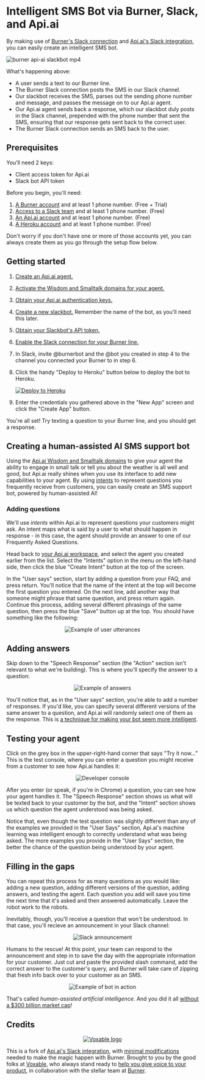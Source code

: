 # Intelligent SMS Bot via Burner, Slack, and Api.ai

By making use of [Burner's Slack connection](http://www.burnerapp.com/slack/) and [Api.ai's Slack integration](https://docs.api.ai/docs/slack-integration), you can easily create an intelligent SMS bot.


![burner api-ai slackbot mp4](https://cloud.githubusercontent.com/assets/2220/13895572/a82a92ba-ed42-11e5-8960-8dc91471d64a.gif)

What's happening above:

* A user sends a text to our Burner line.
* The Burner Slack connection posts the SMS in our Slack channel.
* Our slackbot receives the SMS, parses out the sending phone number and message, and passes the message on to our Api.ai agent.
* Our Api.ai agent sends back a response, which our slackbot duly posts in the Slack channel, prepended with the phone number that sent the SMS, ensuring that our response gets sent back to the correct user.
* The Burner Slack connection sends an SMS back to the user.

## Prerequisites

You’ll need 2 keys:

- Client access token for Api.ai
- Slack bot API token

Before you begin, you'll need:

1. [A Burner account](https://burnerapp.com) and at least 1 phone number. (Free + Trial)
2. [Access to a Slack team](https://slack.com) and at least 1 phone number. (Free)
3. [An Api.ai account](https://api.ai) and at least 1 phone number. (Free)
4. [A Heroku account](https://heroku.com) and at least 1 phone number. (Free)

Don't worry if you don't have one or more of those accounts yet, you can always create them as you go through the setup flow below.

## Getting started

1. [Create an Api.ai agent.](https://docs.api.ai/docs/get-started#step-1-create-agent)
2. [Activate the Wisdom and Smalltalk domains for your agent.](https://docs.api.ai/docs/domains)
3. [Obtain your Api.ai authentication keys.](https://docs.api.ai/docs/authentication)
4. [Create a new slackbot.](https://slack.com/apps/A0F7YS25R-bots) Remember the name of the bot, as you'll need this later.
5. [Obtain your Slackbot's API token.](https:/slack.com/apps/manage/A0F7YS25R-bots)
6. [Enable the Slack connection for your Burner line.](http://www.burnerapp.com/slack/)
7. In Slack, invite @burnerbot and the @bot you created in step 4 to the channel you connected your Burner to in step 6.
7. Click the handy "Deploy to Heroku" button below to deploy the bot to Heroku.

	[![Deploy to Heroku](https://www.herokucdn.com/deploy/button.svg)](https://heroku.com/deploy)

8. Enter the credentials you gathered above in the "New App" screen and click the "Create App" button.

You're all set! Try texting a question to your Burner line, and you should get a response.

## Creating a human-assisted AI SMS support bot

Using the [Api.ai Wisdom and Smalltalk domains](https://docs.api.ai/docs/domains) to give your agent the ability to engage in small talk or tell you about the weather is all well and good, but Api.ai really shines when you use its interface to add new capabilities to your agent. By using [intents](https://docs.api.ai/docs/concept-intents) to represent questions you frequently recieve from customers, you can easily create an SMS support bot, powered by human-assisted AI!

### Adding questions

We'll use *intents* within Api.ai to represent questions your customers might ask. An intent maps what is said by a user to what should happen in response - in this case, the agent should provide an answer to one of our Frequently Asked Questions.

Head back to [your Api.ai workspace](https://console.api.ai/api-client/#/agents), and select the agent you created earlier from the list. Select the "Intents" option in the menu on the left-hand side, then click the blue "Create Intent" button at the top of the screen.

In the "User says" section, start by adding a question from your FAQ, and press return. You'll notice that the name of the intent at the top will become the first question you entered. On the next line, add another way that someone might phrase that same question, and press return again. Continue this process, adding several different phrasings of the same question, then press the blue "Save" button up at the top. You should have something like the following:

<p align="center"><img title="Example of user utterances" src="https://cloud.githubusercontent.com/assets/2220/14662576/1b2b143a-067d-11e6-8b76-ac0ac23538a4.png" /></p>

## Adding answers

Skip down to the "Speech Response" section (the "Action" section isn't relevant to what we're building). This is where you'll specify the answer to a question:

<p align="center"><img title="Example of answers" src="https://cloud.githubusercontent.com/assets/2220/14662662/078279fe-067e-11e6-8923-8963433bba56.png" /></p>

You'll notice that, as in the "User says" section, you're able to add a number of responses. If you'd like, you can specify several different versions of the same answer to a question, and Api.ai will randomly select one of them as the response. This is [a technique for making your bot seem more intelligent](https://medium.com/building-the-robot-assistant/cheating-on-the-turing-test-bc23a36db10#.vnd2gifjz).

## Testing your agent

Click on the grey box in the upper-right-hand corner that says "Try it now..." This is the test console, where you can enter a question you might receive from a customer to see how Api.ai handles it:

<p align="center"><img title="Developer console" src="https://cloud.githubusercontent.com/assets/2220/14662755/ee926836-067e-11e6-85ba-f99dfb51fc2f.png" /></p>

After you enter (or speak, if you're in Chrome) a question, you can see how your agent handles it. The "Speech Response" section shows us what will be texted back to your customer by the bot, and the "Intent" section shows us which question the agent understood was being asked.

Notice that, even though the test question was slightly different than any of the examples we provided in the "User Says" section, Api.ai's machine learning was intelligent enough to correctly understand what was being asked. The more examples you provide in the "User Says" section, the better the chance of the question being understood by your agent.

## Filling in the gaps

You can repeat this process for as many questions as you would like: adding a new question, adding different versions of the question, adding answers, and testing the agent. Each question you add will save you time the next time that it's asked and then answered automatically. Leave the robot work to the robots.

Inevitably, though, you'll receive a question that won't be understood. In that case, you'll recieve an announcement in your Slack channel:

<p align="center"><img title="Slack announcement" src="https://cloud.githubusercontent.com/assets/2220/14662906/6b406a62-0680-11e6-9645-39bce5f2230c.png" /></p>

Humans to the rescue! At this point, your team can respond to the announcement and step in to save the day with the appropriate information for your customer. Just cut and paste the provided slash command, add the correct answer to the customer's query, and Burner will take care of zipping that fresh info back over to your customer as an SMS.

<p align="center"><img title="Example of bot in action" src="https://cloud.githubusercontent.com/assets/2220/14663594/53aa7976-0688-11e6-856f-8203ec9d4e00.png" /></p>

That's called *human-assisted artificial intelligence.* And you did it all [without a $300 billion market cap](http://www.buzzfeed.com/alexkantrowitz/time-to-meet-the-wizard-facebooks-messenger-head-pulls-back#.ohOwdqQVjo)!

## Credits

<p align="center"><a href="https://voxable.io"><img title="Voxable logo" src="https://cloud.githubusercontent.com/assets/2220/14663745/8b5688dc-0689-11e6-95b9-7765fa59128e.png" /></a></p>

This is a fork of [Api.ai's Slack integration](https://github.com/api-ai/api-ai-slack-bot), with [minimal modifications](https://github.com/voxable-labs/burner-sms-api-ai-slackbot/pull/1/files#diff-1fdf421c05c1140f6d71444ea2b27638) needed to make the magic happen with Burner. Brought to you by the good folks at [Voxable](https://voxable.io), who always stand ready to [help you give voice to your product](http://voxable.io/hire-us), in collaboration with the stellar team at [Burner](http://www.burnerapp.com/).


